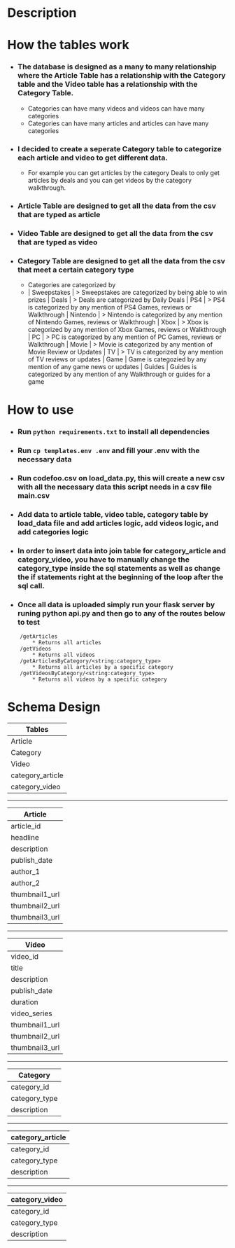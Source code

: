 # Description

# How the tables work
- ### The database is designed as a many to many relationship where the Article Table has a relationship with the Category table and the Video table has a relationship with the Category Table. 
    - Categories can have many videos and videos can have many categories
    - Categories can have many articles and articles can have many categories
- ### I decided to create a seperate Category table to categorize each article and video to get different data. 
    - For example you can get articles by the category Deals to only get articles by deals and you can get videos by the category walkthrough. 
- ### Article Table are designed to get all the data from the csv that are typed as article
- ### Video Table are designed to get all the data from the csv that are typed as video
- ### Category Table are designed to get all the data from the csv that meet a certain category type 
    * Categories are categorized by
    * |  Sweepstakes | > Sweepstakes are categorized by being able to win prizes
      |  Deals | > Deals are categorized by Daily Deals
      |  PS4  | > PS4 is categorized by any mention of PS4 Games, reviews or Walkthrough
      | Nintendo | > Nintendo is categorized by any mention of Nintendo Games, reviews or Walkthrough
      | Xbox | > Xbox is categorized by any mention of Xbox Games, reviews or Walkthrough
      | PC | > PC is categorized by any mention of PC Games, reviews or Walkthrough 
      | Movie | > Movie is categorized by any mention of Movie Review or Updates
      |  TV | > TV is categorized by any mention of TV reviews or updates
      | Game | Game is categozied by any mention of any game news or updates 
      | Guides | Guides is categorized by any mention of any Walkthrough or guides for a game

# How to use
- ### Run `python requirements.txt` to install all dependencies
- ### Run `cp templates.env .env` and fill your .env with the necessary data
- ### Run codefoo.csv on load_data.py, this will create a new csv with all the necessary data this script needs in a csv file main.csv
- ### Add data to article table, video table, category table by load_data file and add articles logic, add videos logic, and add categories logic
- ### In order to insert data into join table for category_article and category_video, you have to manually change the category_type inside the sql statements as well as change the if statements right at the beginning of the loop after the sql call.
- ### Once all data is uploaded simply run your flask server by runing python api.py and then go to any of the routes below to test 

```  
    /getArticles
        * Returns all articles
    /getVideos
        * Returns all videos
    /getArticlesByCategory/<string:category_type>
        * Returns all articles by a specific category
    /getVideosByCategory/<string:category_type>
        * Returns all videos by a specific category
```
# Schema Design 
| Tables |  
|---|
|  Article | 
|  Category | 
|  Video  |
|category_article|
|category_video| 
_______

|Article|
|---|
|article_id|
|headline|
|description|
|publish_date|
|author_1|
|author_2|
|thumbnail1_url|
|thumbnail2_url|
|thumbnail3_url|

________

|Video|
|---|
|video_id|
|title|
|description|
|publish_date|
|duration|
|video_series|
|thumbnail1_url|
|thumbnail2_url|
|thumbnail3_url|

---

|Category|
|---|
|category_id|
|category_type|
|description|

---

|category_article|
|---|
|category_id|
|category_type|
|description|

---

|category_video|
|---|
|category_id|
|category_type|
|description|